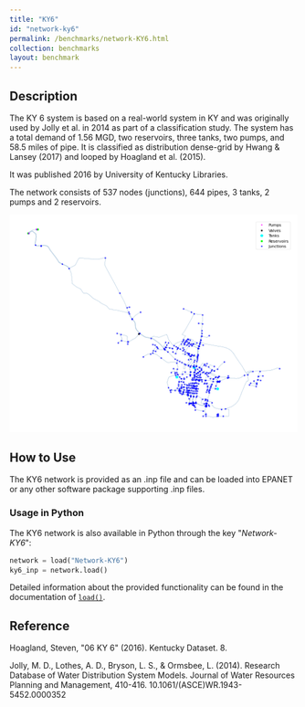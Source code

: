 ```yaml
---
title: "KY6"
id: "network-ky6"
permalink: /benchmarks/network-KY6.html
collection: benchmarks
layout: benchmark
---
```



## Description

The KY 6 system is based on a real-world system in KY and was originally used by Jolly et al. in 2014 as part of a
classification study. The system has a total demand of 1.56 MGD, two reservoirs, three tanks, two pumps, and 58.5 miles
of pipe. It is classified as distribution dense-grid by Hwang & Lansey (2017) and looped by Hoagland et al. (2015).

It was published 2016 by University of Kentucky Libraries.

The network consists of 537 nodes (junctions), 644 pipes, 3 tanks, 2 pumps and 2 reservoirs.

<img src="../static/benchmarks/network-ky6/ky6_plot.png"/>

## How to Use

The KY6 network is provided as an .inp file and can be loaded into EPANET or any other software package
supporting .inp files.

### Usage in Python

The KY6 network is also available in Python through the key "*Network-KY6*":
```python
network = load("Network-KY6")
ky6_inp = network.load()
```

Detailed information about the provided functionality can be found in the documentation of
[`load()`](https://water-benchmark-hub.readthedocs.io/en/stable/water_benchmark_hub.networks.html#water_benchmark_hub.networks.networks.KY6.load).


## Reference

Hoagland, Steven, "06 KY 6" (2016). Kentucky Dataset. 8.
[<i class="bi bi-link"></i>](https://uknowledge.uky.edu/wdst/8)

Jolly, M. D., Lothes, A. D., Bryson, L. S., & Ormsbee, L. (2014). Research Database of Water Distribution System Models.
Journal of Water Resources Planning and Management, 410-416. 10.1061/(ASCE)WR.1943-5452.0000352
[<i class="bi bi-link"></i>](https://doi.org/10.1061/(ASCE)WR.1943-5452.0000352)
